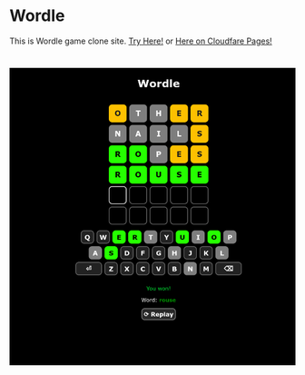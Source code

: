 # Wordle
This is Wordle game clone site.
[Try Here!](https://im-pramesh10.github.io/wordle/) or [Here on Cloudfare Pages!](https://unlimitedwordle.pages.dev)
#
![ScreenShot](screenshot.png)
